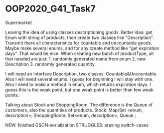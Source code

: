 # OOP2020_G41_Task7
Supermarket

Leaving the idea of using classes descriptioning goods. Better idea: get Enum with string of products, then create two classes like "Description".
Transmit there all characteristics for countable and uncountable goods. Maybe make several enums, and for any create method like "get expiration days".
That would be nice.
When creating new batch of productType, all that needed are just:
    1. randomly generated name from enum
    2. new Description
    3. randomly generated quantity.
   
I will need an Interface Description, two classes: Countable&Uncountable. Also I will need several enums. I guess for beginning I will stay with one.
Also I need to make a method in enum, which returns expiration days. I guess this is the weak point, but one weak point is better than few weak points.

Talking about Stock and ShoppingRoom. The difference is the Queue of customers, also the quantities of products.
Stock: Map/Set <enum, description>;
ShoppingRoom: Set<enum, description>; Queue <Customers>;

NEW: finished GSON-serialization
STRUGGLES: erasing switch-cases

